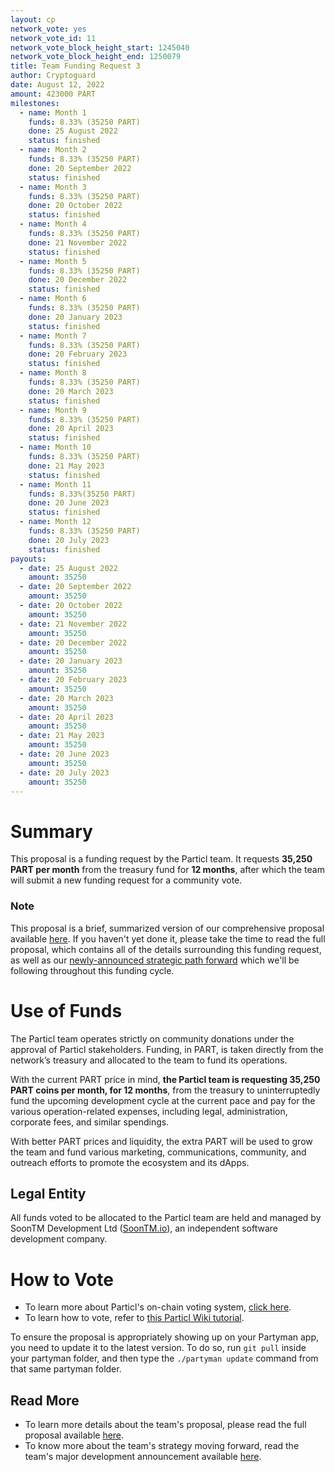 ```yaml
---
layout: cp
network_vote: yes
network_vote_id: 11
network_vote_block_height_start: 1245040
network_vote_block_height_end: 1250079
title: Team Funding Request 3
author: Cryptoguard
date: August 12, 2022
amount: 423000 PART
milestones:
  - name: Month 1
    funds: 8.33% (35250 PART)
    done: 25 August 2022
    status: finished
  - name: Month 2
    funds: 8.33% (35250 PART)
    done: 20 September 2022
    status: finished
  - name: Month 3
    funds: 8.33% (35250 PART)
    done: 20 October 2022
    status: finished
  - name: Month 4
    funds: 8.33% (35250 PART)
    done: 21 November 2022
    status: finished
  - name: Month 5
    funds: 8.33% (35250 PART)
    done: 20 December 2022
    status: finished
  - name: Month 6
    funds: 8.33% (35250 PART)
    done: 20 January 2023
    status: finished
  - name: Month 7
    funds: 8.33% (35250 PART)
    done: 20 February 2023
    status: finished
  - name: Month 8
    funds: 8.33% (35250 PART)
    done: 20 March 2023
    status: finished
  - name: Month 9
    funds: 8.33% (35250 PART)
    done: 20 April 2023
    status: finished
  - name: Month 10
    funds: 8.33% (35250 PART)
    done: 21 May 2023
    status: finished
  - name: Month 11
    funds: 8.33%(35250 PART)
    done: 20 June 2023
    status: finished
  - name: Month 12
    funds: 8.33% (35250 PART)
    done: 20 July 2023
    status: finished
payouts:
  - date: 25 August 2022
    amount: 35250
  - date: 20 September 2022
    amount: 35250
  - date: 20 October 2022
    amount: 35250
  - date: 21 November 2022
    amount: 35250
  - date: 20 December 2022
    amount: 35250
  - date: 20 January 2023
    amount: 35250
  - date: 20 February 2023
    amount: 35250
  - date: 20 March 2023
    amount: 35250
  - date: 20 April 2023
    amount: 35250
  - date: 21 May 2023
    amount: 35250
  - date: 20 June 2023
    amount: 35250
  - date: 20 July 2023
    amount: 35250
---
```


# Summary

This proposal is a funding request by the Particl team. It requests **35,250 PART per month** from the treasury fund for **12 months**, after which the team will submit a new funding request for a community vote.

### Note

This proposal is a brief, summarized version of our comprehensive proposal available [here](https://particl.news/team-funding-proposal-3). If you haven't yet done it, please take the time to read the full proposal, which contains all of the details surrounding this funding request, as well as our [newly-announced strategic path forward](https://particl.news/particls-next-evolutionary-leap-forward/) which we'll be following throughout this funding cycle.

# Use of Funds

The Particl team operates strictly on community donations under the approval of Particl stakeholders. Funding, in PART, is taken directly from the network’s treasury and allocated to the team to fund its operations. 

With the current PART price in mind, **the Particl team is requesting 35,250 PART coins per month, for 12 months**, from the treasury to uninterruptedly fund the upcoming development cycle at the current pace and pay for the various operation-related expenses, including legal, administration, corporate fees, and similar spendings. 

With better PART prices and liquidity, the extra PART will be used to grow the team and fund various marketing, communications, community, and outreach efforts to promote the ecosystem and its dApps.

## Legal Entity

All funds voted to be allocated to the Particl team are held and managed by SoonTM Development Ltd ([SoonTM.io](https://soontm.io)), an independent software development company.

# How to Vote

* To learn more about Particl's on-chain voting system, [click here](https://academy.particl.io/en/latest/in-depth/indepth_voting.html#).
* To learn how to vote, refer to [this Particl Wiki tutorial](https://particl.wiki/tutorial/staking/how-to-vote/).

To ensure the proposal is appropriately showing up on your Partyman app, you need to update it to the latest version. To do so, run `git pull` inside your partyman folder, and then type the `./partyman update` command from that same partyman folder.

## Read More

* To learn more details about the team's proposal, please read the full proposal available [here](https://particl.news/team-funding-proposal-3).
* To know more about the team's strategy moving forward, read the team's major development announcement available [here](https://particl.news/particls-next-evolutionary-leap-forward/).
